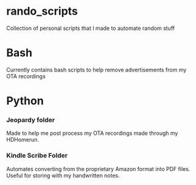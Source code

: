 # rando_scripts
Collection of personal scripts that I made to automate random stuff

# Bash
Currently contains bash scripts to help remove advertisements from my OTA recordings

# Python
### Jeopardy folder 
Made to help me post process my OTA recordings made through my HDHomerun.

### Kindle Scribe Folder
Automates converting from the proprietary Amazon format into PDF files. Useful for storing with my handwritten notes.
